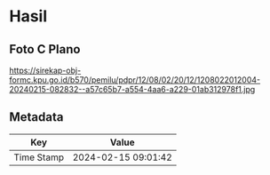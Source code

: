 # Hasil

## Foto C Plano

https://sirekap-obj-formc.kpu.go.id/b570/pemilu/pdpr/12/08/02/20/12/1208022012004-20240215-082832--a57c65b7-a554-4aa6-a229-01ab312978f1.jpg


## Metadata

| Key        | Value               |
| ---------- | ------------------- |
| Time Stamp | 2024-02-15 09:01:42 |



